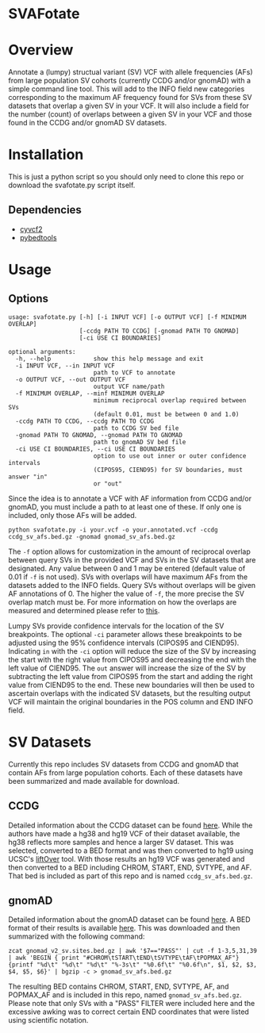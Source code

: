 SVAFotate
=========================

Overview
=========================
Annotate a (lumpy) structual variant (SV) VCF with allele frequencies 
(AFs) from large population SV cohorts (currently CCDG and/or gnomAD) 
with a simple command line tool. This will add to the INFO field new 
categories corresponding to the maximum AF frequency found for SVs from 
these SV datasets that overlap a given SV in your VCF. It will also include 
a field for the number (count) of overlaps between a given SV in your 
VCF and those found in the CCDG and/or gnomAD SV datasets.

Installation
========================
This is just a python script so you should only need to clone this repo
or download the svafotate.py script itself.

## Dependencies

* [cyvcf2](https://github.com/brentp/cyvcf2)
* [pybedtools](http://daler.github.io/pybedtools/#)

Usage
======================== 
## Options

```
usage: svafotate.py [-h] [-i INPUT VCF] [-o OUTPUT VCF] [-f MINIMUM OVERLAP]
                    [-ccdg PATH TO CCDG] [-gnomad PATH TO GNOMAD]
                    [-ci USE CI BOUNDARIES]

optional arguments:
  -h, --help            show this help message and exit
  -i INPUT VCF, --in INPUT VCF
                        path to VCF to annotate
  -o OUTPUT VCF, --out OUTPUT VCF
                        output VCF name/path
  -f MINIMUM OVERLAP, --minf MINIMUM OVERLAP
                        minimum reciprocal overlap required between SVs
                        (default 0.01, must be between 0 and 1.0)
  -ccdg PATH TO CCDG, --ccdg PATH TO CCDG
                        path to CCDG SV bed file
  -gnomad PATH TO GNOMAD, --gnomad PATH TO GNOMAD
                        path to gnomAD SV bed file
  -ci USE CI BOUNDARIES, --ci USE CI BOUNDARIES
                        option to use out inner or outer confidence intervals
                        (CIPOS95, CIEND95) for SV boundaries, must answer "in"
                        or "out"
```

Since the idea is to annotate a VCF with AF information from CCDG and/or 
gnomAD, you must include a path to at least one of these. If only one is 
included, only those AFs will be added.

```
python svafotate.py -i your.vcf -o your.annotated.vcf -ccdg ccdg_sv_afs.bed.gz -gnomad gnomad_sv_afs.bed.gz
```

The `-f` option allows for customization in the amount of reciprocal overlap 
between query SVs in the provided VCF and SVs in the SV datasets that are
designated. Any value between 0 and 1 may be entered (default value of 
0.01 if `-f` is not used). SVs with overlaps will have maximum AFs from the datasets 
added to the INFO fields. Query SVs without overlaps will be given AF annotations 
of 0. The higher the value of `-f`, the more precise the SV overlap match must be. 
For more information on how the overlaps are measured and determined please 
refer to [this](https://bedtools.readthedocs.io/en/latest/content/tools/intersect.html).

Lumpy SVs provide confidence intervals for the location of the SV breakpoints. The 
optional `-ci` parameter allows these breakpoints to be adjusted using the 95% confidence 
intervals (CIPOS95 and CIEND95). Indicating `in` with the `-ci` option will reduce the 
size of the SV by increasing the start with the right value from CIPOS95 and 
decreasing the end with the left value of CIEND95. The `out` answer will increase 
the size of the SV by subtracting the left value from CIPOS95 from the start and 
adding the right value from CIEND95 to the end. These new boundaries will then be 
used to ascertain overlaps with the indicated SV datasets, but the resulting output 
VCF will maintain the original boundaries in the POS column and END INFO field.

SV Datasets
==========================
Currently this repo includes SV datasets from CCDG and gnomAD that contain AFs 
from large population cohorts. Each of these datasets have been summarized and made
available for download.

## CCDG

Detailed information about the CCDG dataset can be found [here](https://www.biorxiv.org/content/10.1101/508515v1).
While the authors have made a hg38 and hg19 VCF of their dataset available,
the hg38 reflects more samples and hence a larger SV dataset. This was selected,
converted to a BED format and was then converted to hg19 using UCSC's [liftOver](https://genome.ucsc.edu/cgi-bin/hgLiftOver) 
tool. With those results an hg19 VCF was generated and then converted to a BED including
CHROM, START, END, SVTYPE, and AF. That bed is included as part of this repo 
and is named `ccdg_sv_afs.bed.gz`.

## gnomAD

Detailed information about the gnomAD dataset can be found [here](https://www.biorxiv.org/content/10.1101/578674v1).
A BED format of their results is available [here](https://gnomad.broadinstitute.org/downloads).
This was downloaded and then summarized with the following command:

```
zcat gnomad_v2_sv.sites.bed.gz | awk '$7=="PASS"' | cut -f 1-3,5,31,39 | awk 'BEGIN { print "#CHROM\tSTART\tEND\tSVTYPE\tAF\tPOPMAX_AF"} {printf "%d\t" "%d\t" "%d\t" "%-3s\t" "%0.6f\t" "%0.6f\n", $1, $2, $3, $4, $5, $6}' | bgzip -c > gnomad_sv_afs.bed.gz
```

The resulting BED contains CHROM, START, END, SVTYPE, AF, and POPMAX_AF and is 
included in this repo, named `gnomad_sv_afs.bed.gz`. Please note that only SVs with a 
"PASS" FILTER were included here and the excessive awking was to correct certain END 
coordinates that were listed using scientific notation. 
